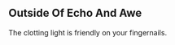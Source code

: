 Outside Of Echo And Awe
-----------------------
The clotting light is friendly on your fingernails.  
